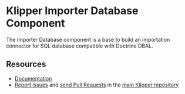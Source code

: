 Klipper Importer Database Component
===================================

The Importer Database component is a base to build an importation connector for SQL database
compatible with Doctrine DBAL.

Resources
---------

- [Documentation](https://doc.klipper.dev/components/importer-database)
- [Report issues](https://github.com/klipperdev/klipper/issues)
  and [send Pull Requests](https://github.com/klipperdev/klipper/pulls)
  in the [main Klipper repository](https://github.com/klipperdev/klipper)
